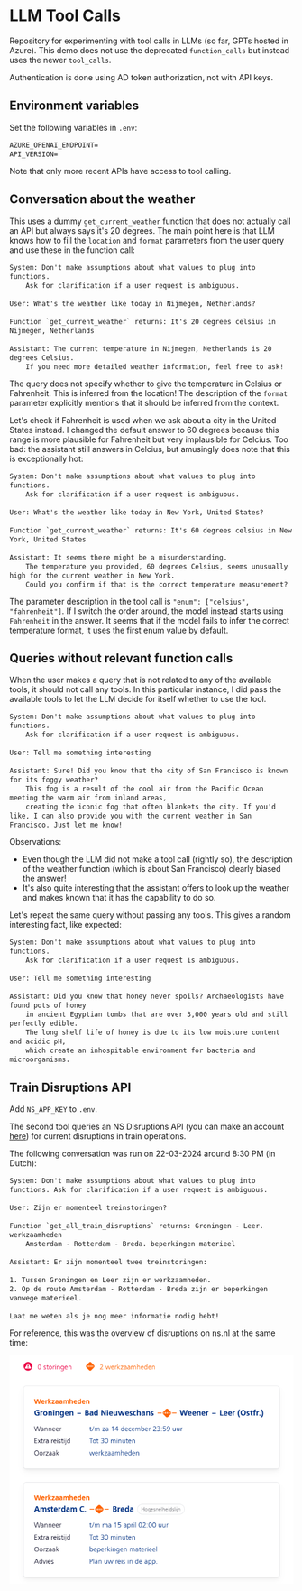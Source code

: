 # LLM Tool Calls

Repository for experimenting with tool calls in LLMs (so far, GPTs hosted in Azure).
This demo does not use the deprecated `function_calls` but instead uses the newer `tool_calls`.

Authentication is done using AD token authorization, not with API keys.

## Environment variables

Set the following variables in `.env`:

```
AZURE_OPENAI_ENDPOINT=
API_VERSION=
```

Note that only more recent APIs have access to tool calling.


## Conversation about the weather

This uses a dummy `get_current_weather` function that does not actually call an API but always says it's 20 degrees.
The main point here is that LLM knows how to fill the `location` and `format` parameters from the user query and use these in the function call:

```
System: Don't make assumptions about what values to plug into functions.
    Ask for clarification if a user request is ambiguous.

User: What's the weather like today in Nijmegen, Netherlands?

Function `get_current_weather` returns: It's 20 degrees celsius in Nijmegen, Netherlands

Assistant: The current temperature in Nijmegen, Netherlands is 20 degrees Celsius.
    If you need more detailed weather information, feel free to ask!
```

The query does not specify whether to give the temperature in Celsius or Fahrenheit.
This is inferred from the location!
The description of the `format` parameter explicitly mentions that it should be inferred from the context.

Let's check if Fahrenheit is used when we ask about a city in the United States instead.
I changed the default answer to 60 degrees because this range is more plausible for Fahrenheit but very implausible for Celcius.
Too bad: the assistant still answers in Celcius, but amusingly does note that this is exceptionally hot:

```
System: Don't make assumptions about what values to plug into functions.
    Ask for clarification if a user request is ambiguous.

User: What's the weather like today in New York, United States?

Function `get_current_weather` returns: It's 60 degrees celsius in New York, United States

Assistant: It seems there might be a misunderstanding.
    The temperature you provided, 60 degrees Celsius, seems unusually high for the current weather in New York.
    Could you confirm if that is the correct temperature measurement?
```

The parameter description in the tool call is `"enum": ["celsius", "fahrenheit"]`.
If I switch the order around, the model instead starts using `Fahrenheit` in the answer.
It seems that if the model fails to infer the correct temperature format, it uses the first enum value by default.

## Queries without relevant function calls

When the user makes a query that is not related to any of the available tools, it should not call any tools.
In this particular instance, I did pass the available tools to let the LLM decide for itself whether to use the tool.

```
System: Don't make assumptions about what values to plug into functions.
    Ask for clarification if a user request is ambiguous.

User: Tell me something interesting

Assistant: Sure! Did you know that the city of San Francisco is known for its foggy weather?
    This fog is a result of the cool air from the Pacific Ocean meeting the warm air from inland areas,
    creating the iconic fog that often blankets the city. If you'd like, I can also provide you with the current weather in San Francisco. Just let me know!
```

Observations:

- Even though the LLM did not make a tool call (rightly so), the description of the weather function (which is about San Francisco) clearly biased the answer!
- It's also quite interesting that the assistant offers to look up the weather and makes known that it has the capability to do so.

Let's repeat the same query without passing any tools.
This gives a random interesting fact, like expected:

```
System: Don't make assumptions about what values to plug into functions.
    Ask for clarification if a user request is ambiguous.

User: Tell me something interesting

Assistant: Did you know that honey never spoils? Archaeologists have found pots of honey
    in ancient Egyptian tombs that are over 3,000 years old and still perfectly edible.
    The long shelf life of honey is due to its low moisture content and acidic pH,
    which create an inhospitable environment for bacteria and microorganisms.
```

## Train Disruptions API

Add `NS_APP_KEY` to `.env`.

The second tool queries an NS Disruptions API (you can make an account [here](https://apiportal.ns.nl/)) for current disruptions in train operations.

The following conversation was run on 22-03-2024 around 8:30 PM (in Dutch):

```
System: Don't make assumptions about what values to plug into functions. Ask for clarification if a user request is ambiguous.

User: Zijn er momenteel treinstoringen?

Function `get_all_train_disruptions` returns: Groningen - Leer. werkzaamheden
    Amsterdam - Rotterdam - Breda. beperkingen materieel

Assistant: Er zijn momenteel twee treinstoringen:

1. Tussen Groningen en Leer zijn er werkzaamheden.
2. Op de route Amsterdam - Rotterdam - Breda zijn er beperkingen vanwege materieel.

Laat me weten als je nog meer informatie nodig hebt!
```

For reference, this was the overview of disruptions on ns.nl at the same time:

![03-2024-disruptions]( data/22-03-2024-disruptions.png )
